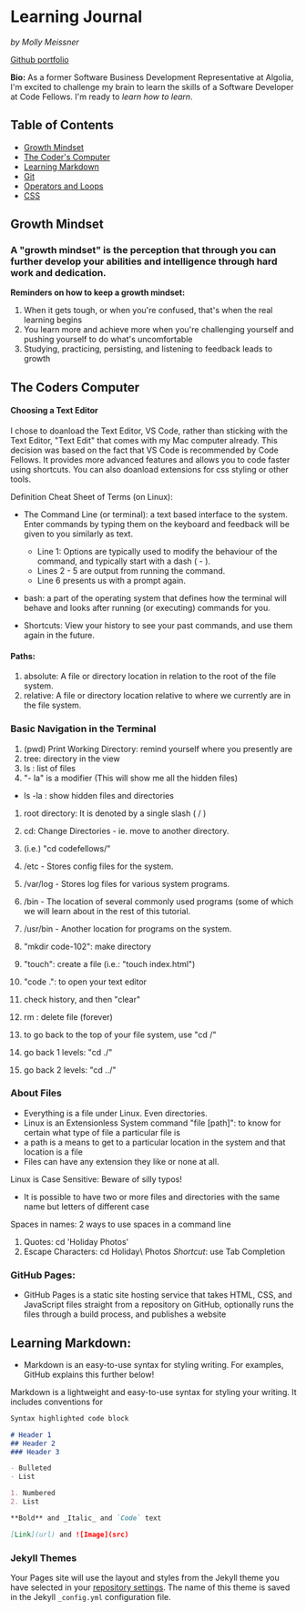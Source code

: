 # Learning Journal
_by Molly Meissner_

[Github portfolio](https://github.com/mollymeissner)

**Bio:** As a former Software Business Development Representative at Algolia, I'm excited to challenge my brain to learn the skills of a Software Developer at Code Fellows. I'm ready to _learn how to learn_.

## Table of Contents
- [Growth Mindset](#GrowthMindset)
- [The Coder's Computer](#TheCodersComputer)
- [Learning Markdown](#LearningMarkdown)
- [Git](https://mollymeissner.github.io/learning-journal/git.md)
- [Operators and Loops](https://mollymeissner.github.io/learning-journal/operators-and-loops.md)
- [CSS](https://mollymeissner.github.io/css-webpages/git.md)


## Growth Mindset

### A "growth mindset" is the perception that through you can further develop your abilities and intelligence through hard work and dedication.

**Reminders on how to keep a growth mindset:**
1. When it gets tough, or when you're confused, that's when the real learning begins
1. You learn more and achieve more when you're challenging yourself and pushing yourself to do what's uncomfortable
1. Studying, practicing, persisting, and listening to feedback leads to growth

## The Coders Computer

#### Choosing a Text Editor

I chose to doanload the Text Editor, VS Code, rather than sticking with the Text Editor, "Text Edit" that comes with my Mac computer already. This decision was based on the fact that VS Code is recommended by Code Fellows. It provides more advanced features and allows you to code faster using shortcuts. You can also doanload extensions for css styling or other tools.

Definition Cheat Sheet of Terms (on Linux):
- The Command Line (or terminal): a text based interface to the system. Enter commands by typing them on the keyboard and feedback will be given to you similarly as text.
  - Line 1: Options are typically used to modify the behaviour of the command, and typically start with a dash ( - ).
  - Lines 2 - 5 are output from running the command.
  - Line 6 presents us with a prompt again.
  
- bash: a part of the operating system that defines how the terminal will behave and looks after running (or executing) commands for you.
  
- Shortcuts: View your history to see your past commands, and use them again in the future.

#### Paths:
1. absolute: A file or directory location in relation to the root of the file system.
1. relative: A file or directory location relative to where we currently are in the file system.

### Basic Navigation in the Terminal
1. (pwd) Print Working Directory: remind yourself where you presently are
1. tree: directory in the view
1. ls : list of files
1. "- la" is a modifier (This will show me all the hidden files)
- ls -la : show hidden files and directories

1. root directory: It is denoted by a single slash ( / )
1. cd: Change Directories - ie. move to another directory.
1. (i.e.) "cd codefellows/"

1. /etc - Stores config files for the system.
1. /var/log - Stores log files for various system programs.
1. /bin - The location of several commonly used programs (some of which we will learn about in the rest of this tutorial.
1. /usr/bin - Another location for programs on the system.

1. "mkdir code-102": make directory
1. "touch": create a file (i.e.: "touch index.html")
1. "code .": to open your text editor
1. check history, and then "clear"
1. rm <file>: delete file (forever)

1. to go back to the top of your file system, use "cd /"
1. go back 1 levels: "cd ./"
1. go back 2 levels: "cd ../"

### About Files
- Everything is a file under Linux. Even directories.
- Linux is an Extensionless System
command "file [path]": to know for certain what type of file a particular file is
- a path is a means to get to a particular location in the system and that location is a file
- Files can have any extension they like or none at all.

Linux is Case Sensitive: Beware of silly typos!
- It is possible to have two or more files and directories with the same name but letters of different case

Spaces in names: 2 ways to use spaces in a command line
1. Quotes: cd 'Holiday Photos'
1. Escape Characters: cd Holiday\ Photos
*Shortcut*: use Tab Completion

### GitHub Pages:

- GitHub Pages is a static site hosting service that takes HTML, CSS, and JavaScript files straight from a repository on GitHub, optionally runs the files through a build process, and publishes a website

## Learning Markdown:

- Markdown is an easy-to-use syntax for styling writing. For examples, GitHub explains this further below!

Markdown is a lightweight and easy-to-use syntax for styling your writing. It includes conventions for

```markdown
Syntax highlighted code block

# Header 1
## Header 2
### Header 3

- Bulleted
- List

1. Numbered
2. List

**Bold** and _Italic_ and `Code` text

[Link](url) and ![Image](src)
```
### Jekyll Themes

Your Pages site will use the layout and styles from the Jekyll theme you have selected in your [repository settings](https://github.com/mollymeissner/learning-journal/settings). The name of this theme is saved in the Jekyll `_config.yml` configuration file.
